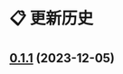 # 📋 更新历史

## [0.1.1](http://192.168.12.106/keentech-fe/kd-monitor/compare/v0.1.0...v0.1.1) (2023-12-05)
